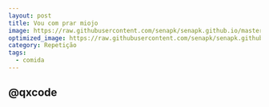 ```yaml
---
layout: post
title: Vou com prar miojo
image: https://raw.githubusercontent.com/senapk/senapk.github.io/master/base/003/__capa.jpg
optimized_image: https://raw.githubusercontent.com/senapk/senapk.github.io/master/base/.thumb/003/Readme.jpg
category: Repetição
tags:
  - comida
---
```

<!-- DON'T EDIT THIS FILE, GENERATED BY SCRIPT -->
<!-- DON'T EDIT THIS FILE, GENERATED BY SCRIPT -->
<!-- DON'T EDIT THIS FILE, GENERATED BY SCRIPT -->
<!-- DON'T EDIT THIS FILE, GENERATED BY SCRIPT -->
<!-- DON'T EDIT THIS FILE, GENERATED BY SCRIPT -->
## @qxcode

